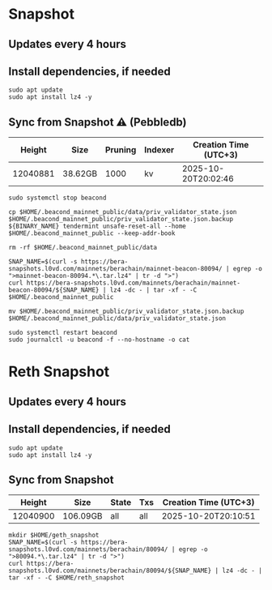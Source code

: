 # Snapshot

## Updates every 4 hours

## Install dependencies, if needed
```
sudo apt update
sudo apt install lz4 -y
```

## Sync from Snapshot ⚠️ (Pebbledb)
| Height  | Size | Pruning | Indexer | Creation Time (UTC+3) |
| --------- | --------- | --------- | --------- | --------- |
| 12040881  | 38.62GB  | 1000 | kv | 2025-10-20T20:02:46 |

```
sudo systemctl stop beacond

cp $HOME/.beacond_mainnet_public/data/priv_validator_state.json $HOME/.beacond_mainnet_public/priv_validator_state.json.backup
${BINARY_NAME} tendermint unsafe-reset-all --home $HOME/.beacond_mainnet_public --keep-addr-book

rm -rf $HOME/.beacond_mainnet_public/data 

SNAP_NAME=$(curl -s https://bera-snapshots.l0vd.com/mainnets/berachain/mainnet-beacon-80094/ | egrep -o ">mainnet-beacon-80094.*\.tar.lz4" | tr -d ">")
curl https://bera-snapshots.l0vd.com/mainnets/berachain/mainnet-beacon-80094/${SNAP_NAME} | lz4 -dc - | tar -xf - -C $HOME/.beacond_mainnet_public

mv $HOME/.beacond_mainnet_public/priv_validator_state.json.backup $HOME/.beacond_mainnet_public/data/priv_validator_state.json

sudo systemctl restart beacond
sudo journalctl -u beacond -f --no-hostname -o cat
```

# Reth Snapshot

## Updates every 4 hours

## Install dependencies, if needed
```
sudo apt update
sudo apt install lz4 -y
```

## Sync from Snapshot  
| Height  | Size | State | Txs | Creation Time (UTC+3) |
| --------- | --------- | --------- | --------- | --------- |
| 12040900  | 106.09GB  | all | all | 2025-10-20T20:10:51 |

```
mkdir $HOME/geth_snapshot
SNAP_NAME=$(curl -s https://bera-snapshots.l0vd.com/mainnets/berachain/80094/ | egrep -o ">80094.*\.tar.lz4" | tr -d ">")
curl https://bera-snapshots.l0vd.com/mainnets/berachain/80094/${SNAP_NAME} | lz4 -dc - | tar -xf - -C $HOME/reth_snapshot
```